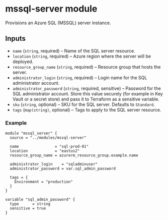 # mssql-server module

Provisions an Azure SQL (MSSQL) server instance.

## Inputs

- `name` (`string`, required) – Name of the SQL server resource.
- `location` (`string`, required) – Azure region where the server will be deployed.
- `resource_group_name` (`string`, required) – Resource group that hosts the server.
- `administrator_login` (`string`, required) – Login name for the SQL administrator account.
- `administrator_password` (`string`, required, sensitive) – Password for the SQL administrator account. Store this value securely (for example in Key Vault or a secret store) and pass it to Terraform as a sensitive variable.
- `sku` (`string`, optional) – SKU for the SQL server. Defaults to `Standard`.
- `tags` (`map(string)`, optional) – Tags to apply to the SQL server resource.

### Example

```hcl
module "mssql_server" {
  source = "../modules/mssql-server"

  name                = "sql-prod-01"
  location            = "eastus2"
  resource_group_name = azurerm_resource_group.example.name

  administrator_login    = "sqladminuser"
  administrator_password = var.sql_admin_password

  tags = {
    Environment = "production"
  }
}

variable "sql_admin_password" {
  type      = string
  sensitive = true
}
```
